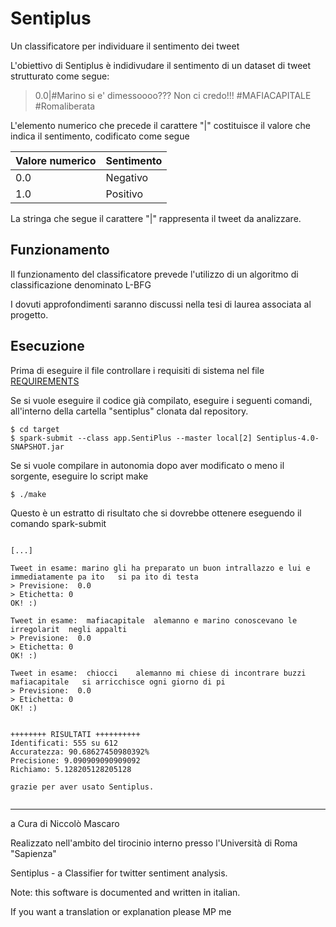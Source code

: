 # Sentiplus

Un classificatore per individuare il sentimento dei tweet

L'obiettivo di Sentiplus è indidivudare il sentimento di un dataset di tweet strutturato come segue:

> 0.0|#Marino si e' dimessoooo??? Non ci credo!!!   #MAFIACAPITALE  #Romaliberata

L'elemento numerico che precede il carattere "|" costituisce il valore che indica il sentimento, codificato come segue

Valore numerico | Sentimento
------------ | -------------
0.0 | Negativo
1.0 | Positivo

La stringa che segue il carattere "|" rappresenta il tweet da analizzare.

## Funzionamento

Il funzionamento del classificatore prevede l'utilizzo di un algoritmo di classificazione denominato L-BFG

I dovuti approfondimenti saranno discussi nella tesi di laurea associata al progetto.


## Esecuzione

Prima di eseguire il file controllare i requisiti di sistema nel file [REQUIREMENTS](https://github.com/mascarock/sentiplus/blob/master/REQUIREMENTS)

Se si vuole eseguire il codice già compilato, eseguire i seguenti comandi, all'interno della cartella "sentiplus" clonata dal repository.

```shell
$ cd target
$ spark-submit --class app.SentiPlus --master local[2] Sentiplus-4.0-SNAPSHOT.jar
```

Se si vuole compilare in autonomia dopo aver modificato o meno il sorgente, eseguire lo script  make
```shell
$ ./make
```

Questo è un estratto di risultato che si dovrebbe ottenere eseguendo il comando spark-submit
```

[...]

Tweet in esame: marino gli ha preparato un buon intrallazzo e lui e  immediatamente pa ito   si pa ito di testa
> Previsione:  0.0
> Etichetta: 0
OK! :)

Tweet in esame:  mafiacapitale  alemanno e marino conoscevano le irregolarit  negli appalti
> Previsione:  0.0
> Etichetta: 0
OK! :)

Tweet in esame:  chiocci    alemanno mi chiese di incontrare buzzi   mafiacapitale   si arricchisce ogni giorno di pi
> Previsione:  0.0
> Etichetta: 0
OK! :)


++++++++ RISULTATI ++++++++++
Identificati: 555 su 612
Accuratezza: 90.68627450980392%
Precisione: 9.090909090909092
Richiamo: 5.128205128205128

grazie per aver usato Sentiplus.


```




---

a Cura di Niccolò Mascaro

Realizzato nell'ambito del tirocinio interno presso l'Università di Roma "Sapienza"



Sentiplus - a Classifier for twitter sentiment analysis.

Note: this software is documented and written in italian.

If you want a translation or explanation please MP me
